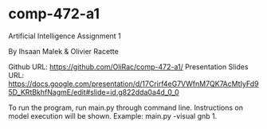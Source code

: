 # comp-472-a1
 Artificial Intelligence Assignment 1

By Ihsaan Malek & Olivier Racette

Github URL: https://github.com/OliRac/comp-472-a1/
Presentation Slides URL: https://docs.google.com/presentation/d/17Crirf4eG7VWfnM7QK7AcMtIyFd95D_KRtBkhfNagmE/edit#slide=id.g822dda0a4d_0_0

To run the program, run main.py through command line. Instructions on model execution will be shown. 
Example: main.py -visual gnb 1.
